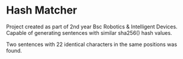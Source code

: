 # Hash Matcher

Project created as part of 2nd year Bsc Robotics & Intelligent Devices.  
Capable of generating sentences with similar sha256() hash values.  

Two sentences with 22 identical characters in the same positions was found.  
